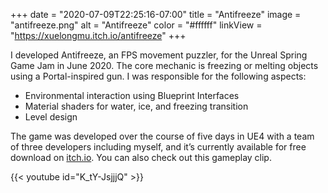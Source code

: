+++
date = "2020-07-09T22:25:16-07:00"
title = "Antifreeze"
image = "antifreeze.png"
alt = "Antifreeze"
color = "#ffffff"
linkView = "https://xuelongmu.itch.io/antifreeze"
+++

I developed Antifreeze, an FPS movement puzzler, for the Unreal Spring Game Jam in June 2020. The core mechanic is freezing or melting objects using a Portal-inspired gun. I was responsible for the following aspects:

- Environmental interaction using Blueprint Interfaces
- Material shaders for water, ice, and freezing transition
- Level design

The game was developed over the course of five days in UE4 with a team of three developers including myself, and it’s currently available for free download on [itch.io](https://xuelongmu.itch.io/antifreeze). You can also check out this gameplay clip.

{{< youtube id="K_tY-JsjjjQ" >}}
